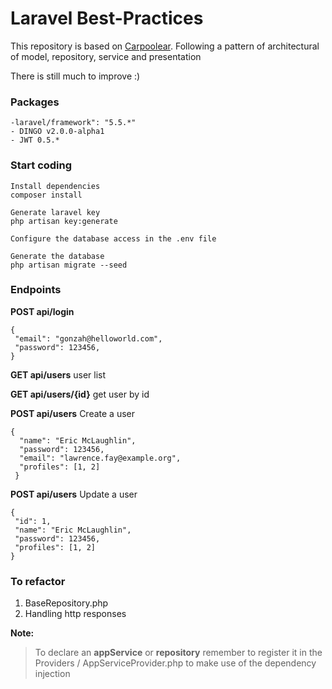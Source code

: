 # Laravel Best-Practices


This repository is based on [Carpoolear](https://github.com/STS-Rosario/carpoolear_backend). Following a pattern of architectural  of model, repository, service and presentation


There is still much to improve :)

### Packages
 	-laravel/framework": "5.5.*"
    - DINGO v2.0.0-alpha1
    - JWT 0.5.*


### Start coding

    Install dependencies
    composer install
    
    Generate laravel key
    php artisan key:generate
    
    Configure the database access in the .env file
   
    Generate the database
    php artisan migrate --seed
    
    
 ### Endpoints
 
 **POST api/login**
 ```
 {
  "email": "gonzah@helloworld.com",
  "password": 123456,
 }
  ```
**GET api/users** user list

**GET api/users/{id}** get user by id

**POST api/users** Create a user

```
{
  "name": "Eric McLaughlin",
  "password": 123456,
  "email": "lawrence.fay@example.org",
  "profiles": [1, 2]
 }

 ```
 
 **POST api/users** Update a user
 ```
{
  "id": 1,
  "name": "Eric McLaughlin",
  "password": 123456,  
  "profiles": [1, 2]
 }
  ```

### To refactor

1. BaseRepository.php
2. Handling http responses

**Note:**

> To declare an **appService** or **repository** remember to register it in the Providers / AppServiceProvider.php to make use of the dependency injection

 

